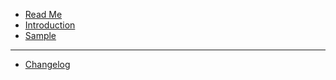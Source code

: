 - [Read Me](README.md)
- [Introduction](Introduction.md)
- [Sample](Sample.md)
---
- [Changelog](Changelog.md)
